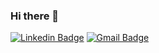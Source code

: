 ### Hi there 👋

[![Linkedin Badge](https://img.shields.io/badge/-LinkedIn-blue?style=flat-square&logo=Linkedin&logoColor=white&link=https://www.linkedin.com/in/rickson-reis-g9)](https://www.linkedin.com/in/rickson-reis-g9)
[![Gmail Badge](https://img.shields.io/badge/-Gmail-c14438?style=flat-square&logo=Gmail&logoColor=white&link=mailto:cyberickson@gmail.com)](mailto:cyberickson@gmail.com)
